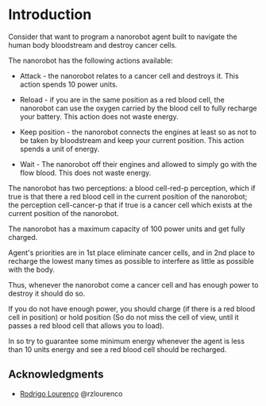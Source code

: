 # Introduction

Consider that want to program a nanorobot agent built to navigate the human body bloodstream and destroy
cancer cells.

The nanorobot has the following actions available:

* Attack - the nanorobot relates to a cancer cell and destroys it. This action spends 10 power units.

* Reload - if you are in the same position as a red blood cell, the nanorobot can use the oxygen
           carried by the blood cell to fully recharge your battery. This action does not waste energy.

* Keep position - the nanorobot connects the engines at least so as not to be taken by bloodstream
                  and keep your current position. This action spends a unit of energy.

* Wait - The nanorobot off their engines and allowed to simply go with the flow blood.
         This does not waste energy.

The nanorobot has two perceptions: a blood cell-red-p perception, which if true is that there
a red blood cell in the current position of the nanorobot; the perception cell-cancer-p that if true
is a cancer cell which exists at the current position of the nanorobot.

The nanorobot has a maximum capacity of 100 power units and get fully charged.

Agent's priorities are in 1st place eliminate cancer cells, and in 2nd place to recharge the lowest
many times as possible to interfere as little as possible with the body.

Thus, whenever the nanorobot come a cancer cell and has enough power to destroy it should do so.

If you do not have enough power, you should charge (if there is a red blood cell in position) or hold position
(So ​​do not miss the cell of view, until it passes a red blood cell that allows you to load).

In so try to guarantee some minimum energy whenever the agent is less than 10 units
energy and see a red blood cell should be recharged.

## Acknowledgments

- [Rodrigo Lourenço](https://github.com/rzlourenco)
@rzlourenco
